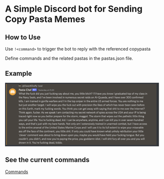 # A Simple Discord bot for Sending Copy Pasta Memes

## How to Use
Use `!<command>` to trigger the bot to reply with the referenced copypasta

Define commands and the related pastas in the pastas.json file.

## Example
![image](Example.png)

## See the current commands
[Commands](pastas.json)

